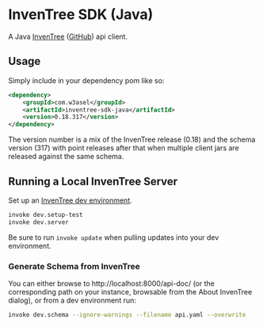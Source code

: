 # InvenTree SDK (Java)

A Java [InvenTree](https://inventree.org/) ([GitHub](https://github.com/inventree/InvenTree)) api client.

## Usage

Simply include in your dependency pom like so:

```xml
<dependency>
    <groupId>com.w3asel</groupId>
    <artifactId>inventree-sdk-java</artifactId>
    <version>0.18.317</version>
</dependency>
```

The version number is a mix of the InvenTree release (0.18) and the schema version (317) with point releases after that when multiple client jars are released against the same schema.

## Running a Local InvenTree Server

Set up an [InvenTree dev environment](https://docs.inventree.org/en/stable/develop/devcontainer/).

```sh
invoke dev.setup-test
invoke dev.server
```

Be sure to run `invoke update` when pulling updates into your dev environment.

### Generate Schema from InvenTree

You can either browse to http://localhost:8000/api-doc/ (or the corresponding path on your instance, browsable from the About InvenTree dialog), or from a dev environment run:

```sh
invoke dev.schema --ignore-warnings --filename api.yaml --overwrite
```
